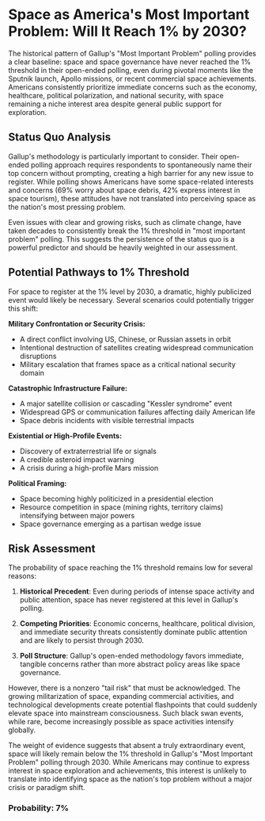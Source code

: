 # Space as America's Most Important Problem: Will It Reach 1% by 2030?

The historical pattern of Gallup's "Most Important Problem" polling provides a clear baseline: space and space governance have never reached the 1% threshold in their open-ended polling, even during pivotal moments like the Sputnik launch, Apollo missions, or recent commercial space achievements. Americans consistently prioritize immediate concerns such as the economy, healthcare, political polarization, and national security, with space remaining a niche interest area despite general public support for exploration.

## Status Quo Analysis

Gallup's methodology is particularly important to consider. Their open-ended polling approach requires respondents to spontaneously name their top concern without prompting, creating a high barrier for any new issue to register. While polling shows Americans have some space-related interests and concerns (69% worry about space debris, 42% express interest in space tourism), these attitudes have not translated into perceiving space as the nation's most pressing problem.

Even issues with clear and growing risks, such as climate change, have taken decades to consistently break the 1% threshold in "most important problem" polling. This suggests the persistence of the status quo is a powerful predictor and should be heavily weighted in our assessment.

## Potential Pathways to 1% Threshold

For space to register at the 1% level by 2030, a dramatic, highly publicized event would likely be necessary. Several scenarios could potentially trigger this shift:

**Military Confrontation or Security Crisis:**
- A direct conflict involving US, Chinese, or Russian assets in orbit
- Intentional destruction of satellites creating widespread communication disruptions
- Military escalation that frames space as a critical national security domain

**Catastrophic Infrastructure Failure:**
- A major satellite collision or cascading "Kessler syndrome" event
- Widespread GPS or communication failures affecting daily American life
- Space debris incidents with visible terrestrial impacts

**Existential or High-Profile Events:**
- Discovery of extraterrestrial life or signals
- A credible asteroid impact warning
- A crisis during a high-profile Mars mission

**Political Framing:**
- Space becoming highly politicized in a presidential election
- Resource competition in space (mining rights, territory claims) intensifying between major powers
- Space governance emerging as a partisan wedge issue

## Risk Assessment

The probability of space reaching the 1% threshold remains low for several reasons:

1. **Historical Precedent**: Even during periods of intense space activity and public attention, space has never registered at this level in Gallup's polling.

2. **Competing Priorities**: Economic concerns, healthcare, political division, and immediate security threats consistently dominate public attention and are likely to persist through 2030.

3. **Poll Structure**: Gallup's open-ended methodology favors immediate, tangible concerns rather than more abstract policy areas like space governance.

However, there is a nonzero "tail risk" that must be acknowledged. The growing militarization of space, expanding commercial activities, and technological developments create potential flashpoints that could suddenly elevate space into mainstream consciousness. Such black swan events, while rare, become increasingly possible as space activities intensify globally.

The weight of evidence suggests that absent a truly extraordinary event, space will likely remain below the 1% threshold in Gallup's "Most Important Problem" polling through 2030. While Americans may continue to express interest in space exploration and achievements, this interest is unlikely to translate into identifying space as the nation's top problem without a major crisis or paradigm shift.

### Probability: 7%